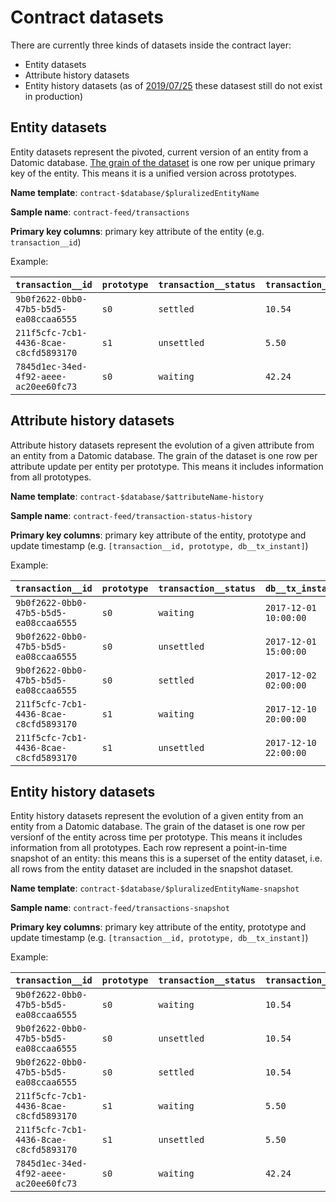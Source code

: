 # Contract datasets

There are currently three kinds of datasets inside the contract layer:

- Entity datasets
- Attribute history datasets
- Entity history datasets (as of [2019/07/25][1] these datasest still
  do not exist in production)

## Entity datasets

Entity datasets represent the pivoted, current version of an entity from a Datomic database.
[The grain of the dataset](https://www.kimballgroup.com/data-warehouse-business-intelligence-resources/kimball-techniques/dimensional-modeling-techniques/grain/) is one row per unique primary key of the entity.
This means it is a unified version across prototypes.

**Name template**: `contract-$database/$pluralizedEntityName`

**Sample name**: `contract-feed/transactions`

**Primary key columns**: primary key attribute of the entity (e.g. `transaction__id`)

Example:

| `transaction__id` | `prototype` | `transaction__status` | `transaction__amount` |
| --- | --- | --- | --- |
| `9b0f2622-0bb0-47b5-b5d5-ea08ccaa6555` | `s0` | `settled` | `10.54` |
| `211f5cfc-7cb1-4436-8cae-c8cfd5893170` | `s1` | `unsettled` | `5.50` |
| `7845d1ec-34ed-4f92-aeee-ac20ee60fc73` | `s0` | `waiting` | `42.24` |

## Attribute history datasets

Attribute history datasets represent the evolution of a given attribute from an entity from a Datomic database.
The grain of the dataset is one row per attribute update per entity per prototype.
This means it includes information from all prototypes.

**Name template**: `contract-$database/$attributeName-history`

**Sample name**: `contract-feed/transaction-status-history`

**Primary key columns**: primary key attribute of the entity, prototype and update timestamp (e.g. `[transaction__id, prototype, db__tx_instant]`)

Example:

| `transaction__id` | `prototype` | `transaction__status` | `db__tx_instant` |
| --- | --- | --- | --- |
| `9b0f2622-0bb0-47b5-b5d5-ea08ccaa6555` | `s0` | `waiting` | `2017-12-01 10:00:00` |
| `9b0f2622-0bb0-47b5-b5d5-ea08ccaa6555` | `s0` | `unsettled` | `2017-12-01 15:00:00` |
| `9b0f2622-0bb0-47b5-b5d5-ea08ccaa6555` | `s0` | `settled` | `2017-12-02 02:00:00` |
| `211f5cfc-7cb1-4436-8cae-c8cfd5893170` | `s1` | `waiting` | `2017-12-10 20:00:00` |
| `211f5cfc-7cb1-4436-8cae-c8cfd5893170` | `s1` | `unsettled` | `2017-12-10 22:00:00` |

## Entity history datasets

Entity history datasets represent the evolution of a given entity from an entity from a Datomic database.
The grain of the dataset is one row per versionf of the entity across time per prototype.
This means it includes information from all prototypes.
Each row represent a point-in-time snapshot of an entity: this means this is a superset of the entity dataset, i.e. all rows from the entity dataset are included in the snapshot dataset.

**Name template**: `contract-$database/$pluralizedEntityName-snapshot`

**Sample name**: `contract-feed/transactions-snapshot`

**Primary key columns**: primary key attribute of the entity, prototype and update timestamp (e.g. `[transaction__id, prototype, db__tx_instant]`)

Example:

| `transaction__id` | `prototype` | `transaction__status` | `transaction__amount` | `db__tx_instant` |
| --- | --- | --- | --- | --- |
| `9b0f2622-0bb0-47b5-b5d5-ea08ccaa6555` | `s0` | `waiting` | `10.54` | `2017-12-01 10:00:00` |
| `9b0f2622-0bb0-47b5-b5d5-ea08ccaa6555` | `s0` | `unsettled` | `10.54` | `2017-12-01 15:00:00` |
| `9b0f2622-0bb0-47b5-b5d5-ea08ccaa6555` | `s0` | `settled` | `10.54` | `2017-12-02 02:00:00` |
| `211f5cfc-7cb1-4436-8cae-c8cfd5893170` | `s1` | `waiting` | `5.50` | `2017-12-10 20:00:00` |
| `211f5cfc-7cb1-4436-8cae-c8cfd5893170` | `s1` | `unsettled` | `5.50` | `2017-12-10 22:00:00` |
| `7845d1ec-34ed-4f92-aeee-ac20ee60fc73` | `s0` | `waiting` | `42.24` | `2017-12-13 05:00:00` |

[1]: https://nubank.slack.com/archives/CFGDGFU78/p1564043751035800?thread_ts=1564040968.034100&cid=CFGDGFU78
